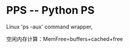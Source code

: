 PPS -- Python PS
================

Linux 'ps -aux' command wrapper,

空闲内存计算：MemFree=buffers+cached+free
